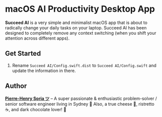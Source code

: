 # macOS AI Productivity Desktop App

**Succeed AI** is a very simple and minimalist macOS app that is about to radically change your daily tasks on your laptop. Succeed AI has been designed to completely remove any context switching (when you shift your attention across different apps).


## Get Started

1. Rename `Succeed AI/Config.swift.dist` to `Succeed AI/Config.swift` and update the information in there.


## Author

**[Pierre-Henry Soria ツ](https://ph7.me)** – A super passionate & enthusiastic problem-solver / senior software engineer living in Sydney 🦘 Also, a true cheese 🧀, ristretto ☕️, and dark chocolate lover! 🤩
